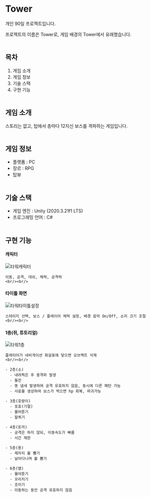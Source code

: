 # Tower
  개인 90일 프로젝트입니다.
  
  프로젝트의 이름은 Tower로, 게임 배경의 Tower에서 유래했습니다.
<br/><br/>

## 목차
  1. 게임 소개
  2. 게임 정보
  2. 기술 스택
  3. 구현 기능
  <br/><br/>
  
## 게임 소개
  스토리는 없고, 탑에서 층마다 12지신 보스를 격파하는 게임입니다.
  <br/><br/>
  
## 게임 정보
  - 플랫폼 : PC
  - 장르 : RPG
  - 탑뷰
<br/><br/>

## 기술 스택
  - 게임 엔진 : Unity (2020.3.21f1 LTS)
  - 프로그래밍 언어 : C#
  <br/><br/>

## 구현 기능

#### 캐릭터
![타워캐릭터](https://user-images.githubusercontent.com/40791869/216668203-81ff285b-e225-495c-b697-56c00e1d54ca.gif)
    
    이동, 공격, 대쉬, 체력, 공격력
    <br/><br/>
    
#### 타이틀 화면
![타워타이틀설정](https://user-images.githubusercontent.com/40791869/216666772-93cdca82-d651-4b96-84b8-4702a65d44c5.gif)

    스테이지 선택, 보스 / 플레이어 체력 설정, 배경 음악 On/Off, 소리 크기 조절
    <br/><br/>
    
#### 1층(쥐, 튜토리얼)
![타워1층](https://user-images.githubusercontent.com/40791869/216669684-377ccca9-26d6-4fc4-bae1-836030b92ea0.gif)

    플레이어가 네비게이션 화살표에 닿으면 오브젝트 삭제
    <br/><br/>
      
    - 2층(소)
      - 내려찍은 후 충격파 발생
      - 돌진
      - 똥 냄새 발생하여 공격 유효하지 않음, 동시에 다른 패턴 가능
      - 사료를 생성하여 보스가 먹으면 hp 회복, 파괴가능
      
    - 3층(호랑이)
      - 포효(기절)
      - 물어뜯기
      - 할퀴기
    
    - 4층(토끼)
      - 공격은 하지 않되, 이동속도가 빠름
      - 시간 제한
    
    - 5층(용)
      - 제자리 불 뿜기
      - 날아다니며 불 뿜기
      
    - 6층(뱀)
      - 물어뜯기
      - 꼬리치기
      - 조이기
      - 이동하는 동안 공격 유효하지 않음
